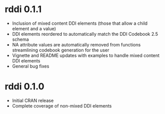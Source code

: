 # rddi 0.1.1

- Inclusion of mixed content DDI elements (those that allow a child element and a value)
- DDI elements reordered to automatically match the DDI Codebook 2.5 schema
- NA attribute values are automatically removed from functions streamlining codebook generation for the user
- Vignette and README updates with examples to handle mixed content DDI elements
- General bug fixes

# rddi 0.1.0

- Initial CRAN release
- Complete coverage of non-mixed DDI elements